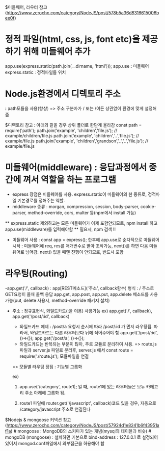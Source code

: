 
$미들웨어, 라우터 참고(https://www.zerocho.com/category/NodeJS/post/578b5a36d8316615006bee0f)

# 정적 파일(html, css, js, font etc)을 제공하기 위해 미들웨어 추가
app.use(express.static(path.join(__dirname, 'html')));
  app.use : 미들웨어
  express.static : 정적파일들 위치

# Node.js환경에서 디렉토리 주소
: path모듈을 사용(항상) => 주소 구분자가 / 또는 \이든 상관없이 환경에 맞게 설정해줌

  $디렉토리 참고 : 아래와 같을 경우 상위 폴더로 한단계 올라감
  const path = require('path');
  path.join('example', 'children','file.js'); // example/children/file.js
  path.join('example', 'children','..','file.js'); // example/file.js
  path.join('example', 'children','grandson','..','..','file.js'); // example/file.js

# 미들웨어(middleware) : 응답과정에서 중간에 껴서 역할을 하는 프로그램
  - express 장점은 미들웨어를 사용. express.static이 미들웨어의 한 종류로, 정적파일 기본경로를 정해주는 역할.
  - middleware 종류 : morgan, compression, session, body-parser, cookie-parser, method-override, cors, multer 등(npm에서 install 가능)

  ** express.static 제외하고는 모든 미들웨어가 이제 포함안되므로, npm install 하고 app.use(middleware)를 입력해야함 **
  필요시, npm 검색 !!

  - 미들웨어 사용
  : const app = express(); 한후에 app.use로 순차적으로 미들웨어 시작
  : 미들웨어에 req, res를 매개변수로 받아 조작가능, next()를 하면 다음 미들웨어로 넘어감.
  next() 없을 때엔 진행이 안되므로, 반드시 포함

# 라우팅(Routing)
  -app.get('/', callback) : app[REST메소드]('주소', callback함수) 형식
                          : / 주소로 GET요청이 올때 콜백 응답
  app.get, app.post, app.put, app.delete 메소드를 사용가능(put, delete 사용시, method-override 패키지 설치)
  - 주소 : 정규표현식, 와일드카드(:을 이용) 사용가능
  ex) app.get('/', callback), app.get('/post/:id', callback)
      - 와일드카드 예제
      : /post/a 요청시 순서에 따라 /post/:id 가 먼저 라우팅됨. 따라서, 와일드카드는 다른 라우터보다 뒤에 적어주어야 함
      app.get('/post/:id', ()=>{});
      app.get('/post/a', ()=>{});
      * 와일드카드는 반복되는 부분이 많아, 주로 모듈로 분리하여 사용.
       => route.js 파일과 server.js 파일로 분리후, server.js 에서 const route = require('./route.js'); 모듈파일을 연결

       => 모듈별 라우팅 장점 : 기능별 그룹화

       ex)
       1. app.use('/category', route1); 일 때, route1에 있는 라우터들은 모두 카테고리 주소 아래에 그룹화 됨.

       2. route1 파일에 router.get('/javascript', callback)코드 있을 경우, 자동으로 /category/javascript 주소로 연결된다


$Nodejs & mongoose 커넥션 참고(https://www.zerocho.com/category/NodeJS/post/57924d1e8241b6f43951af1a)
      # mongoose : MongoDB의 스키마가 있는 개념(mysql의 테이블과 비슷)
      # mongoDB (mongoose) : 설치하면 기본으로 bind-address : 127.0.0.1 로 설정되어 있어서 mongod.conf파일에서 외부접근을 허용해야 함
      
